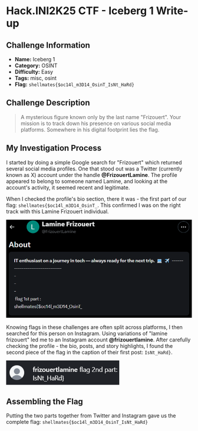 # Hack.INI2K25 CTF - Iceberg 1 Write-up

## Challenge Information
- **Name:** Iceberg 1
- **Category:** OSINT
- **Difficulty:** Easy
- **Tags:** misc, osint
- **Flag:** `shellmates{$oc14l_m3D14_OsinT_IsNt_HaRd}`

## Challenge Description
> A mysterious figure known only by the last name "Frizouert". Your mission is to track down his presence on various social media platforms. Somewhere in his digital footprint lies the flag.

## My Investigation Process

I started by doing a simple Google search for "Frizouert" which returned several social media profiles. One that stood out was a Twitter (currently known as X) account under the handle **@FrizouertLamine**. The profile appeared to belong to someone named Lamine, and looking at the account's activity, it seemed recent and legitimate.

When I checked the profile's bio section, there it was - the first part of our flag: `shellmates{$oc14l_m3D14_OsinT_`. This confirmed I was on the right track with this Lamine Frizouert individual.

![First flag](second_part.png)

Knowing flags in these challenges are often split across platforms, I then searched for this person on Instagram. Using variations of "lamine frizouert" led me to an Instagram account **@frizouertlamine**. After carefully checking the profile - the bio, posts, and story highlights, I found the second piece of the flag in the caption of their first post: `IsNt_HaRd}`.

![Second flag](first_part.png)

## Assembling the Flag
Putting the two parts together from Twitter and Instagram gave us the complete flag:
`shellmates{$oc14l_m3D14_OsinT_IsNt_HaRd}`

